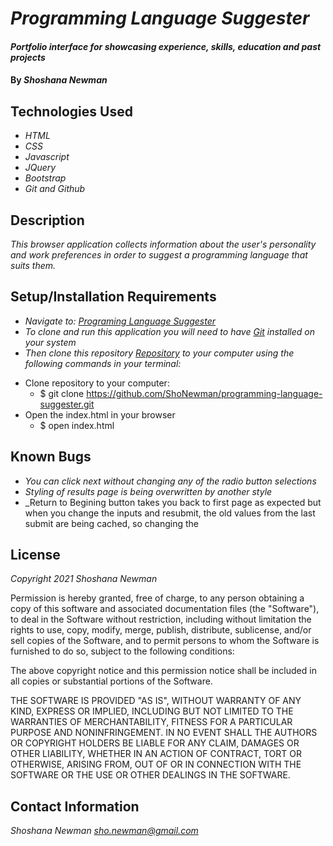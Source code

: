 # _Programming Language Suggester_

#### _Portfolio interface for showcasing experience, skills, education and past projects_

#### By _**Shoshana Newman**_

## Technologies Used

* _HTML_
* _CSS_
* _Javascript_
* _JQuery_
* _Bootstrap_
* _Git and Github_

## Description

_This browser application collects information about the user's personality and work preferences in order to suggest a programming language that suits them._

## Setup/Installation Requirements


* _Navigate to: [Programing Language Suggester](https://shonewman.github.io/programming-language-suggester/index.html "Programming Language Suggester")_
* _To clone and run this application you will need to have [Git](https://git-scm.com/"Git" "Git") installed on your system_
* _Then clone this repository [Repository](https://github.com/ShoNewman/programming-language-suggester.git) to your computer using the following commands in your terminal:_
- Clone repository to your computer:
  - $ git clone https://github.com/ShoNewman/programming-language-suggester.git
- Open the index.html in your browser
  - $ open index.html

## Known Bugs

* _You can click next without changing any of the radio button selections_
* _Styling of results page is being overwritten by another style_
* _Return to Begining button takes you back to first page as expected but when you change the inputs and resubmit, the old values from the last submit are being cached, so changing the 

## License

_Copyright 2021 Shoshana Newman_

Permission is hereby granted, free of charge, to any person obtaining a copy of this software and associated documentation files (the "Software"), to deal in the Software without restriction, including without limitation the rights to use, copy, modify, merge, publish, distribute, sublicense, and/or sell copies of the Software, and to permit persons to whom the Software is furnished to do so, subject to the following conditions:

The above copyright notice and this permission notice shall be included in all copies or substantial portions of the Software.

THE SOFTWARE IS PROVIDED "AS IS", WITHOUT WARRANTY OF ANY KIND, EXPRESS OR IMPLIED, INCLUDING BUT NOT LIMITED TO THE WARRANTIES OF MERCHANTABILITY, FITNESS FOR A PARTICULAR PURPOSE AND NONINFRINGEMENT. IN NO EVENT SHALL THE AUTHORS OR COPYRIGHT HOLDERS BE LIABLE FOR ANY CLAIM, DAMAGES OR OTHER LIABILITY, WHETHER IN AN ACTION OF CONTRACT, TORT OR OTHERWISE, ARISING FROM, OUT OF OR IN CONNECTION WITH THE SOFTWARE OR THE USE OR OTHER DEALINGS IN THE SOFTWARE.


## Contact Information

_Shoshana Newman [sho.newman@gmail.com](mailto:sho.newman@gmail.com)_
